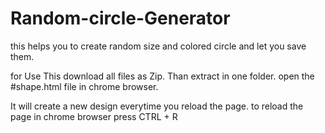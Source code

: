 # Random-circle-Generator
this helps you to create random size and colored circle and let you save them.

for Use This
  download all files as Zip. Than extract in one folder. 
  open the #shape.html file in chrome browser.
  
  It will create a new design everytime you reload the page. 
  to reload the page in chrome browser press CTRL + R

